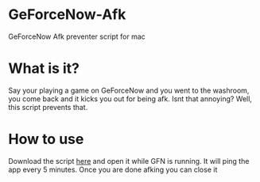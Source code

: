 # GeForceNow-Afk
GeForceNow Afk preventer script for mac

# What is it?
Say your playing a game on GeForceNow and you went to the washroom, you come back and it kicks you out for being afk. 
Isnt that annoying?
Well, this script prevents that.

# How to use
Download the script [here](https://github.com/Kief5555/GeForceNow-Afk/releases/download/V0.1/GFN.Anti.scpt) and open it while GFN is running.
It will ping the app every 5 minutes.
Once you are done afking you can close it
